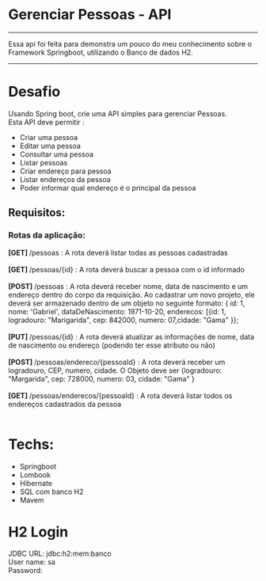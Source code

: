 ﻿# Gerenciar Pessoas - API
<hr>

Essa api foi feita para demonstra um pouco do meu 
conhecimento sobre o Framework Springboot, utilizando o Banco de dados H2.

<hr>

# Desafio
Usando Spring boot, crie uma API simples para gerenciar Pessoas.<br>
Esta API deve permitir :

- Criar uma pessoa
- Editar uma pessoa
- Consultar uma pessoa
- Listar pessoas
- Criar endereço para pessoa
- Listar endereços da pessoa
- Poder informar qual endereço é o principal da pessoa  


## Requisitos:
### Rotas da aplicação:
<b>[GET] </b> /pessoas : A rota deverá listar todas as pessoas cadastradas<br><br>
<b>[GET] </b> /pessoas/{id} : A rota deverá buscar a pessoa com o id informado<br><br>
<b>[POST] </b> /pessoas :  A rota deverá receber nome, data de nascimento e um endereço dentro do corpo da requisição. Ao cadastrar um novo projeto, ele deverá ser armazenado dentro de um objeto no seguinte formato: { id: 1, nome: 'Gabriel', dataDeNascimento: 1971-10-20, enderecos: [{id: 1, logradouro: "Marigarida", cep: 842000, numero: 07,cidade: "Gama" }};<br><br>
<b>[PUT] </b> /pessoas/{id} : A rota deverá atualizar as informações de nome, data de nascimento ou endereço (podendo ter esse atributo ou não) <br><br>
<b>[POST] </b> /pessoas/endereco/{pessoaId} :  A rota deverá receber um logradouro, CEP, numero, cidade. O Objeto deve ser {logradouro: "Margarida", cep: 728000, numero: 03, cidade: "Gama" }<br><br>
<b>[GET] </b> /pessoas/enderecos/{pessoaId} : A rota deverá listar todos os endereços cadastrados da pessoa<br><br>

# Techs:
- Springboot
- Lombook
- Hibernate
- SQL com banco H2
- Mavem

# H2 Login
JDBC URL: jdbc:h2:mem:banco<br>
User name: sa<br>
Password: <br>
